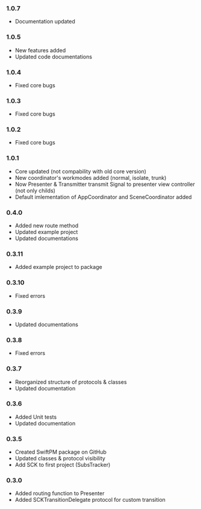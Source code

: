 ### 1.0.7
- Documentation updated

### 1.0.5
- New features added
- Updated code documentations 

### 1.0.4
- Fixed core bugs

### 1.0.3
- Fixed core bugs

### 1.0.2
- Fixed core bugs

### 1.0.1
- Core updated (not compability with old core version)
- New coordinator's workmodes added (normal, isolate, trunk)
- Now Presenter & Transmitter transmit Signal to presenter view controller (not only childs)
- Default imlementation of AppCoordinator and SceneCoordinator added

### 0.4.0
- Added new route method
- Updated example project
- Updated documentations

### 0.3.11
- Added example project to package

### 0.3.10
- Fixed errors

### 0.3.9
- Updated documentations

### 0.3.8
- Fixed errors

### 0.3.7
- Reorganized structure of protocols & classes
- Updated documentation

### 0.3.6
- Added Unit tests
- Updated documentation

### 0.3.5
- Created SwiftPM package on GitHub
- Updated classes & protocol visibility
- Add SCK to first project (SubsTracker)

### 0.3.0
- Added routing function to Presenter
- Added SCKTransitionDelegate protocol for custom transition
